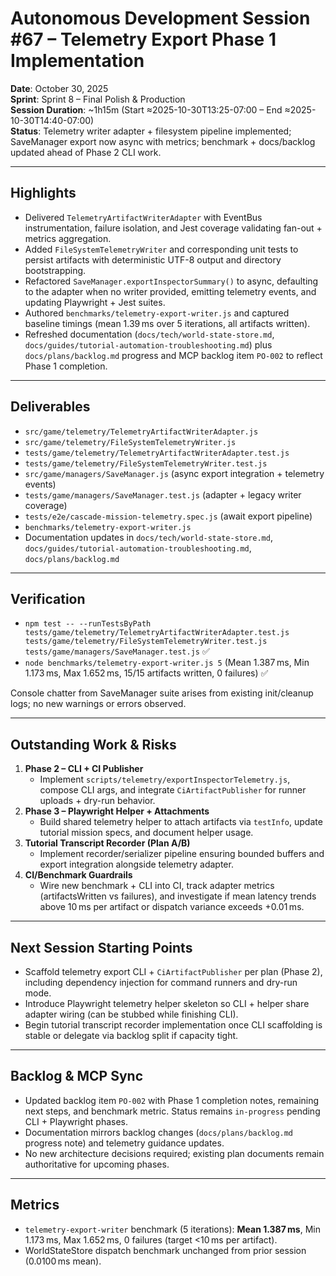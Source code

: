 # Autonomous Development Session #67 – Telemetry Export Phase 1 Implementation

**Date**: October 30, 2025  
**Sprint**: Sprint 8 – Final Polish & Production  
**Session Duration**: ~1h15m (Start ≈2025-10-30T13:25-07:00 – End ≈2025-10-30T14:40-07:00)  
**Status**: Telemetry writer adapter + filesystem pipeline implemented; SaveManager export now async with metrics; benchmark + docs/backlog updated ahead of Phase 2 CLI work.

---

## Highlights
- Delivered `TelemetryArtifactWriterAdapter` with EventBus instrumentation, failure isolation, and Jest coverage validating fan-out + metrics aggregation.
- Added `FileSystemTelemetryWriter` and corresponding unit tests to persist artifacts with deterministic UTF-8 output and directory bootstrapping.
- Refactored `SaveManager.exportInspectorSummary()` to async, defaulting to the adapter when no writer provided, emitting telemetry events, and updating Playwright + Jest suites.
- Authored `benchmarks/telemetry-export-writer.js` and captured baseline timings (mean 1.39 ms over 5 iterations, all artifacts written).
- Refreshed documentation (`docs/tech/world-state-store.md`, `docs/guides/tutorial-automation-troubleshooting.md`) plus `docs/plans/backlog.md` progress and MCP backlog item `PO-002` to reflect Phase 1 completion.

---

## Deliverables
- `src/game/telemetry/TelemetryArtifactWriterAdapter.js`
- `src/game/telemetry/FileSystemTelemetryWriter.js`
- `tests/game/telemetry/TelemetryArtifactWriterAdapter.test.js`
- `tests/game/telemetry/FileSystemTelemetryWriter.test.js`
- `src/game/managers/SaveManager.js` (async export integration + telemetry events)
- `tests/game/managers/SaveManager.test.js` (adapter + legacy writer coverage)
- `tests/e2e/cascade-mission-telemetry.spec.js` (await export pipeline)
- `benchmarks/telemetry-export-writer.js`
- Documentation updates in `docs/tech/world-state-store.md`, `docs/guides/tutorial-automation-troubleshooting.md`, `docs/plans/backlog.md`

---

## Verification
- `npm test -- --runTestsByPath tests/game/telemetry/TelemetryArtifactWriterAdapter.test.js tests/game/telemetry/FileSystemTelemetryWriter.test.js tests/game/managers/SaveManager.test.js` ✅
- `node benchmarks/telemetry-export-writer.js 5` (Mean 1.387 ms, Min 1.173 ms, Max 1.652 ms, 15/15 artifacts written, 0 failures) ✅

Console chatter from SaveManager suite arises from existing init/cleanup logs; no new warnings or errors observed.

---

## Outstanding Work & Risks
1. **Phase 2 – CLI + CI Publisher**  
   - Implement `scripts/telemetry/exportInspectorTelemetry.js`, compose CLI args, and integrate `CiArtifactPublisher` for runner uploads + dry-run behavior.
2. **Phase 3 – Playwright Helper + Attachments**  
   - Build shared telemetry helper to attach artifacts via `testInfo`, update tutorial mission specs, and document helper usage.
3. **Tutorial Transcript Recorder (Plan A/B)**  
   - Implement recorder/serializer pipeline ensuring bounded buffers and export integration alongside telemetry adapter.
4. **CI/Benchmark Guardrails**  
   - Wire new benchmark + CLI into CI, track adapter metrics (artifactsWritten vs failures), and investigate if mean latency trends above 10 ms per artifact or dispatch variance exceeds +0.01 ms.

---

## Next Session Starting Points
- Scaffold telemetry export CLI + `CiArtifactPublisher` per plan (Phase 2), including dependency injection for command runners and dry-run mode.
- Introduce Playwright telemetry helper skeleton so CLI + helper share adapter wiring (can be stubbed while finishing CLI).
- Begin tutorial transcript recorder implementation once CLI scaffolding is stable or delegate via backlog split if capacity tight.

---

## Backlog & MCP Sync
- Updated backlog item `PO-002` with Phase 1 completion notes, remaining next steps, and benchmark metric. Status remains `in-progress` pending CLI + Playwright phases.
- Documentation mirrors backlog changes (`docs/plans/backlog.md` progress note) and telemetry guidance updates.
- No new architecture decisions required; existing plan documents remain authoritative for upcoming phases.

---

## Metrics
- `telemetry-export-writer` benchmark (5 iterations): **Mean 1.387 ms**, Min 1.173 ms, Max 1.652 ms, 0 failures (target <10 ms per artifact).  
- WorldStateStore dispatch benchmark unchanged from prior session (0.0100 ms mean).

